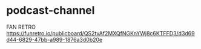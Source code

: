 # podcast-channel

FAN RETRO
https://funretro.io/publicboard/QS2tvAf2MXQfNGKnYWj8c6KTFFD3/d3d69d44-6829-47bb-a989-1876a3d0b20e
